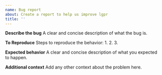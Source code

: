 ```yaml
---
name: Bug report
about: Create a report to help us improve lgpr
title: ''
---
```


**Describe the bug**
A clear and concise description of what the bug is.

**To Reproduce**
Steps to reproduce the behavior:
1. 
2. 
3.

**Expected behavior**
A clear and concise description of what you expected to happen.

**Additional context**
Add any other context about the problem here.
